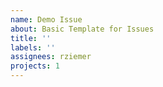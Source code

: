 ```yaml
---
name: Demo Issue
about: Basic Template for Issues
title: ''
labels: ''
assignees: rziemer
projects: 1
---
```



